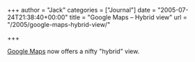 +++
author = "Jack"
categories = ["Journal"]
date = "2005-07-24T21:38:40+00:00"
title = "Google Maps – Hybrid view"
url = "/2005/google-maps-hybrid-view/"

+++

[Google Maps][1] now offers a nifty "hybrid" view.

 [1]: http://maps.google.com